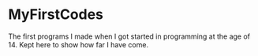 # MyFirstCodes
The first programs I made when I got started in programming at the age of 14. Kept here to show how far I have come.
